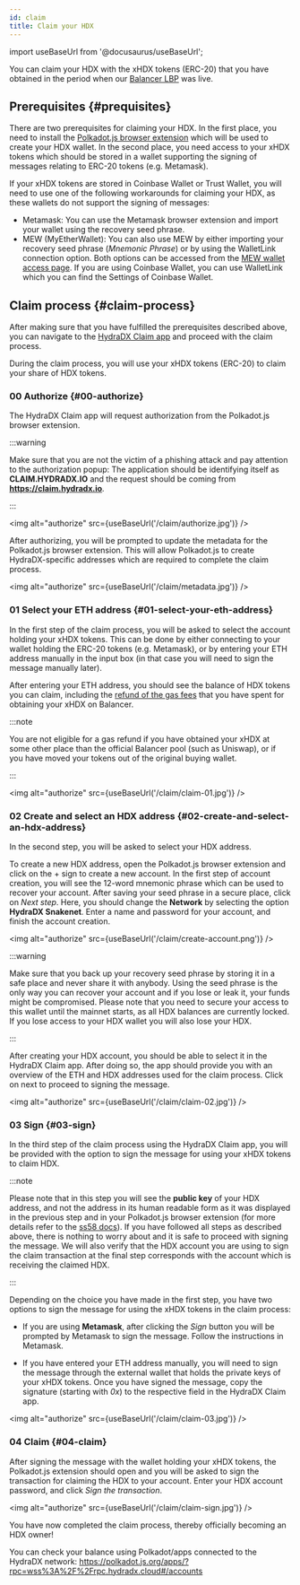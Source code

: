 ```yaml
---
id: claim
title: Claim your HDX
---
```


import useBaseUrl from '@docusaurus/useBaseUrl';

You can claim your HDX with the xHDX tokens (ERC-20) that you have obtained in the period when our [Balancer LBP](https://hydradx.substack.com/p/lbp-announcement) was live.

## Prerequisites {#prequisites}

There are two prerequisites for claiming your HDX. In the first place, you need to install the [Polkadot.js browser extension](https://polkadot.js.org/extension/) which will be used to create your HDX wallet. In the second place, you need access to your xHDX tokens which should be stored in a wallet supporting the signing of messages relating to ERC-20 tokens (e.g. Metamask).

If your xHDX tokens are stored in Coinbase Wallet or Trust Wallet, you will need to use one of the following workarounds for claiming your HDX, as these wallets do not support the signing of messages:
* Metamask: You can use the Metamask browser extension and import your wallet using the recovery seed phrase.
* MEW (MyEtherWallet): You can also use MEW by either importing your recovery seed phrase (*Mnemonic Phrase*) or by using the WalletLink connection option. Both options can be accessed from the [MEW wallet access page](https://www.myetherwallet.com/access-my-wallet). If you are using Coinbase Wallet, you can use WalletLink which you can find the Settings of Coinbase Wallet.

## Claim process {#claim-process}

After making sure that you have fulfilled the prerequisites described above, you can navigate to the [HydraDX Claim app](https://claim.hydradx.io) and proceed with the claim process.

During the claim process, you will use your xHDX tokens (ERC-20) to claim your share of HDX tokens.

### 00 Authorize {#00-authorize}

The HydraDX Claim app will request authorization from the Polkadot.js browser extension.

:::warning

Make sure that you are not the victim of a phishing attack and pay attention to the authorization popup: The application should be identifying itself as **CLAIM.HYDRADX.IO** and the request should be coming from **https://claim.hydradx.io**.

:::

<img alt="authorize" src={useBaseUrl('/claim/authorize.jpg')} />

After authorizing, you will be prompted to update the metadata for the Polkadot.js browser extension. This will allow Polkadot.js to create HydraDX-specific addresses which are required to complete the claim process.

<img alt="authorize" src={useBaseUrl('/claim/metadata.jpg')} />

### 01 Select your ETH address {#01-select-your-eth-address}

In the first step of the claim process, you will be asked to select the account holding your xHDX tokens. This can be done by either connecting to your wallet holding the ERC-20 tokens (e.g. Metamask), or by entering your ETH address manually in the input box (in that case you will need to sign the message manually later).

After entering your ETH address, you should see the balance of HDX tokens you can claim, including the [refund of the gas fees](https://hydradx.substack.com/p/first-governance-vote) that you have spent for obtaining your xHDX on Balancer.

:::note

You are not eligible for a gas refund if you have obtained your xHDX at some other place than the official Balancer pool (such as Uniswap), or if you have moved your tokens out of the original buying wallet.

:::

<img alt="authorize" src={useBaseUrl('/claim/claim-01.jpg')} />

### 02 Create and select an HDX address {#02-create-and-select-an-hdx-address}

In the second step, you will be asked to select your HDX address.

To create a new HDX address, open the Polkadot.js browser extension and click on the + sign to create a new account. In the first step of account creation, you will see the 12-word mnemonic phrase which can be used to recover your account. After saving your seed phrase in a secure place, click on *Next step*. Here, you should change the **Network** by selecting the option **HydraDX Snakenet**. Enter a name and password for your account, and finish the account creation.

<img alt="authorize" src={useBaseUrl('/claim/create-account.png')} />

:::warning 

Make sure that you back up your recovery seed phrase by storing it in a safe place and never share it with anybody. Using the seed phrase is the only way you can recover your account and if you lose or leak it, your funds might be compromised. Please note that you need to secure your access to this wallet until the mainnet starts, as all HDX balances are currently locked. If you lose access to your HDX wallet you will also lose your HDX.

:::

After creating your HDX account, you should be able to select it in the HydraDX Claim app. After doing so, the app should provide you with an overview of the ETH and HDX addresses used for the claim process. Click on next to proceed to signing the message.

<img alt="authorize" src={useBaseUrl('/claim/claim-02.jpg')} />

### 03 Sign {#03-sign}

In the third step of the claim process using the HydraDX Claim app, you will be provided with the option to sign the message for using your xHDX tokens to claim HDX.

:::note

Please note that in this step you will see the **public key** of your HDX address, and not the address in its human readable form as it was displayed in the previous step and in your Polkadot.js browser extension (for more details refer to the [ss58 docs](https://polkadot.js.org/docs/keyring/start/ss58)). If you have followed all steps as described above, there is nothing to worry about and it is safe to proceed with signing the message. We will also verify that the HDX account you are using to sign the claim transaction at the final step corresponds with the account which is receiving the claimed HDX.

:::

Depending on the choice you have made in the first step, you have two options to sign the message for using the xHDX tokens in the claim process:

* If you are using **Metamask**, after clicking the *Sign* button you will be prompted by Metamask to sign the message. Follow the instructions in Metamask.

* If you have entered your ETH address manually, you will need to sign the message through the external wallet that holds the private keys of your xHDX tokens. Once you have signed the message, copy the signature (starting with *0x*) to the respective field in the HydraDX Claim app.

<img alt="authorize" src={useBaseUrl('/claim/claim-03.jpg')} />

### 04 Claim {#04-claim}

After signing the message with the wallet holding your xHDX tokens, the Polkadot.js extension should open and you will be asked to sign the transaction for claiming the HDX to your account. Enter your HDX account password, and click *Sign the transaction*.

<img alt="authorize" src={useBaseUrl('/claim/claim-sign.jpg')} />

You have now completed the claim process, thereby officially becoming an HDX owner!

You can check your balance using Polkadot/apps connected to the HydraDX network: https://polkadot.js.org/apps/?rpc=wss%3A%2F%2Frpc.hydradx.cloud#/accounts
